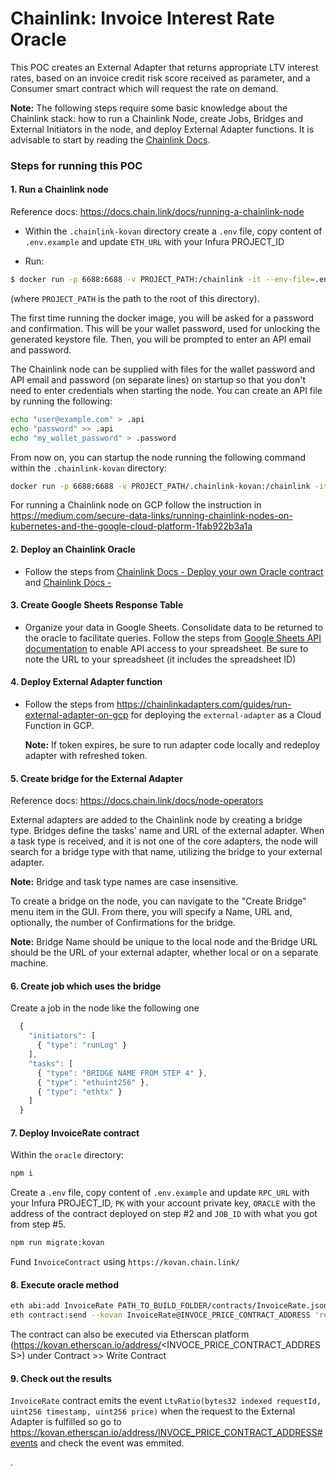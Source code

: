 # Chainlink: Invoice Interest Rate Oracle

This POC creates an External Adapter that returns appropriate LTV interest rates, based on an invoice credit risk score received as parameter, and a Consumer smart contract which will request the rate on demand.

**Note:** The following steps require some basic knowledge about the Chainlink stack: how to run a Chainlink Node, create Jobs, Bridges and External Initiators in the node, and deploy External Adapter functions. It is advisable to start by reading the [Chainlink Docs](https://docs.chain.link).

### Steps for running this POC

#### 1. Run a Chainlink node

  Reference docs: https://docs.chain.link/docs/running-a-chainlink-node

  - Within the `.chainlink-kovan` directory create a `.env` file, copy content of `.env.example` and update `ETH_URL` with your Infura PROJECT_ID

  - Run:
  ```bash
  $ docker run -p 6688:6688 -v PROJECT_PATH:/chainlink -it --env-file=.env smartcontract/chainlink local n
  ```
  (where `PROJECT_PATH` is the path to the root of this directory).

  The first time running the docker image, you will be asked for a password and confirmation. This will be your wallet password, used for unlocking the generated keystore file. Then, you will be prompted to enter an API email and password.

  The Chainlink node can be supplied with files for the wallet password and API email and password (on separate lines) on startup so that you don't need to enter credentials when starting the node. You can create an API file by running the following:

  ```bash
  echo "user@example.com" > .api
  echo "password" >> .api
  echo "my_wallet_password" > .password
  ```

  From now on, you can startup the node running the following command within the `.chainlink-kovan` directory:

  ```bash
  docker run -p 6688:6688 -v PROJECT_PATH/.chainlink-kovan:/chainlink -it --env-file=.env smartcontract/chainlink local n -p /chainlink/.password -a /chainlink/.api
  ```

For running a Chainlink node on GCP follow the instruction in https://medium.com/secure-data-links/running-chainlink-nodes-on-kubernetes-and-the-google-cloud-platform-1fab922b3a1a

#### 2. Deploy an Chainlink Oracle

  - Follow the steps from [Chainlink Docs - Deploy your own Oracle contract](https://docs.chain.link/docs/fulfilling-requests#section-deploy-your-own-oracle-contract) and [Chainlink Docs - ](https://docs.chain.link/docs/fulfilling-requests#section-deploy-your-own-oracle-contract)

#### 3. Create Google Sheets Response Table

  - Organize your data in Google Sheets. Consolidate data to be returned to the oracle to facilitate queries. 
  Follow the steps from [Google Sheets API documentation](https://developers.google.com/sheets/api/quickstart/nodejs) to enable API access to your spreadsheet. Be sure to note the URL to your spreadsheet (it includes the spreadsheet ID) 

#### 4. Deploy External Adapter function

  - Follow the steps from https://chainlinkadapters.com/guides/run-external-adapter-on-gcp for deploying the `external-adapter` as a Cloud Function in GCP.

    **Note:** If token expires, be sure to run adapter code locally and redeploy adapter with refreshed token.

#### 5. Create bridge for the External Adapter

  Reference docs: https://docs.chain.link/docs/node-operators

  External adapters are added to the Chainlink node by creating a bridge type. Bridges define the tasks' name and URL of the external adapter. When a task type is received, and it is not one of the core adapters, the node will search for a bridge type with that name, utilizing the bridge to your external adapter.

  **Note:** Bridge and task type names are case insensitive.

  To create a bridge on the node, you can navigate to the "Create Bridge" menu item in the GUI. From there, you will specify a Name, URL and, optionally, the number of Confirmations for the bridge.

  **Note:** Bridge Name should be unique to the local node and the Bridge URL should be the URL of your external adapter, whether local or on a separate machine.

#### 6. Create job which uses the bridge

Create a job in the node like the following one

```javascript
  {
    "initiators": [
      { "type": "runLog" }
    ],
    "tasks": [
      { "type": "BRIDGE NAME FROM STEP 4" },
      { "type": "ethuint256" },
      { "type": "ethtx" }
    ]
  }
```

#### 7. Deploy InvoiceRate contract
Within the `oracle` directory:

```bash
npm i
```

Create a `.env` file, copy content of `.env.example` and update `RPC_URL` with your Infura PROJECT_ID, `PK` with your account private key, `ORACLE` with the address of the contract deployed on step #2 and `JOB_ID` with what you got from step #5.

```bash
npm run migrate:kovan
```

Fund `InvoiceContract` using `https://kovan.chain.link/`

#### 8. Execute oracle method

```bash
eth abi:add InvoiceRate PATH_TO_BUILD_FOLDER/contracts/InvoiceRate.json
eth contract:send --kovan InvoiceRate@INVOCE_PRICE_CONTRACT_ADDRESS 'requestInvoiceRate("182")' --pk=YOUR_ADDRESS_PK
```
The contract can also be executed via Etherscan platform (https://kovan.etherscan.io/address/<INVOCE_PRICE_CONTRACT_ADDRESS>) under Contract >> Write Contract

#### 9. Check out the results

`InvoiceRate` contract emits the event `LtvRatio(bytes32 indexed requestId, uint256 timestamp, uint256 price)` when the request to the External Adapter is fulfilled so go to https://kovan.etherscan.io/address/INVOCE_PRICE_CONTRACT_ADDRESS#events and check the event was emmited.

.
